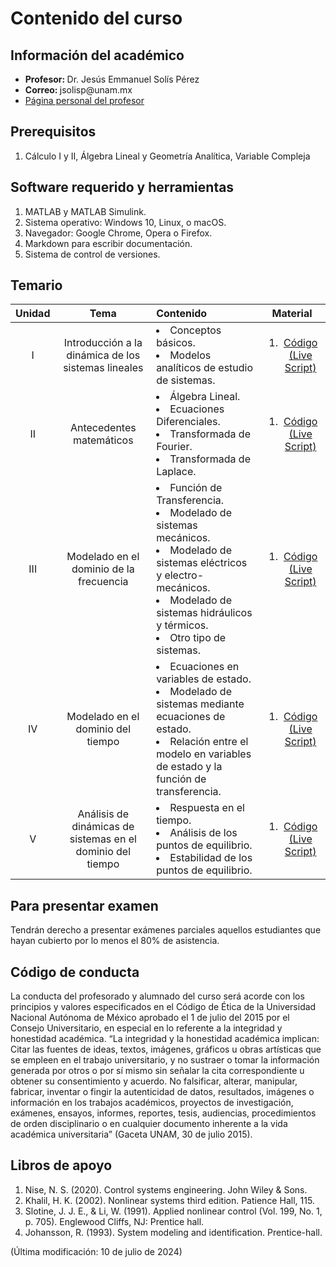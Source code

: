 # Contenido del curso


## Información del académico

<ul>
  <li> <b> Profesor: </b> Dr. Jesús Emmanuel Solís Pérez </li>
  <li> <b> Correo: </b> jsolisp@unam.mx </li>
  <li> <a href="https://jesolisp.github.io"> Página personal del profesor </a> </li>
</ul>

## Prerequisitos
<ol>
 <li> Cálculo I y II, Álgebra Lineal y Geometría Analítica, Variable Compleja  </li>
</ol>

## Software requerido y herramientas
<ol>
 <li> MATLAB y MATLAB Simulink. </li>
 <li> Sistema operativo: Windows 10, Linux, o macOS. </li>
 <li> Navegador: Google Chrome, Opera o Firefox. </li>
 <li> Markdown para escribir documentación. </li>
 <li> Sistema de control de versiones. </li>
</ol>

## Temario

| **Unidad** | **Tema** | **Contenido** | **Material** |
|:---:|:---:|:---|:---:|
| I | Introducción a la dinámica de los sistemas lineales | <li>Conceptos básicos.</li> <li>Modelos analíticos de estudio de sistemas.</li> | <ol><li>[Código (Live Script)](JESP_01_Introduccion_dinamica.md)</li>  </ol> |
| II | Antecedentes matemáticos | <li>Álgebra Lineal.</li> <li>Ecuaciones Diferenciales.</li> <li> Transformada de Fourier. </li> <li> Transformada de Laplace. </li> | <ol><li>[Código (Live Script)](JESP_02_Antecedentes_matematicos.ipynb)</li> </ol> |
| III | Modelado en el dominio de la frecuencia | <li> Función de Transferencia. </li> <li> Modelado de sistemas mecánicos. </li> <li> Modelado de sistemas eléctricos y electro-mecánicos. </li> <li> Modelado de sistemas hidráulicos y térmicos. </li> <li> Otro tipo de sistemas. </li> | <ol><li>[Código (Live Script)](JESP_03_Modelado_frecuencia.ipynb)</li>  </ol> |
| IV | Modelado en el dominio del tiempo | <li> Ecuaciones en variables de estado. </li> <li> Modelado de sistemas mediante ecuaciones de estado. </li> <li> Relación entre el modelo en variables de estado y la función de transferencia. </li> | <ol><li>[Código (Live Script)](JESP_04_Modelado_tiempo)</li>  </ol> |
| V | Análisis de dinámicas de sistemas en el dominio del tiempo | <li> Respuesta en el tiempo. </li> <li> Análisis de los puntos de equilibrio. </li> <li> Estabilidad de los puntos de equilibrio. </li> | <ol><li>[Código (Live Script)](JESP_05_Analisis_tiempo.ipynb)</li>  </ol> |


## Para presentar examen
Tendrán derecho a presentar exámenes parciales aquellos estudiantes que hayan cubierto por lo menos el 80% de asistencia.

## Código de conducta
La conducta del profesorado y alumnado del curso será acorde con los principios y valores especificados en el Código de Ética de la Universidad Nacional Autónoma de México aprobado el 1 de julio del 2015 por el Consejo Universitario, en especial en lo referente a la integridad y honestidad académica. “La integridad y la honestidad académica implican: Citar las fuentes de ideas, textos, imágenes, gráficos u obras artı́sticas que se empleen en el trabajo universitario, y no sustraer o tomar la información generada por otros o por sı́ mismo sin señalar la cita correspondiente u obtener su consentimiento y acuerdo. No falsificar, alterar, manipular, fabricar, inventar o fingir la autenticidad de datos, resultados, imágenes o información en los trabajos académicos, proyectos de investigación, exámenes, ensayos, informes, reportes, tesis, audiencias, procedimientos de orden disciplinario o en cualquier documento inherente a la vida académica universitaria” (Gaceta UNAM, 30 de julio 2015).


## Libros de apoyo
<ol>
 <li> Nise, N. S. (2020). Control systems engineering. John Wiley & Sons. </li>
 <li> Khalil, H. K. (2002). Nonlinear systems third edition. Patience Hall, 115. </li>
 <li> Slotine, J. J. E., & Li, W. (1991). Applied nonlinear control (Vol. 199, No. 1, p. 705). Englewood Cliffs, NJ: Prentice hall. </li>
 <li> Johansson, R. (1993). System modeling and identification. Prentice-hall. </li>
</ol>


(Última modificación: 10 de julio de 2024)
